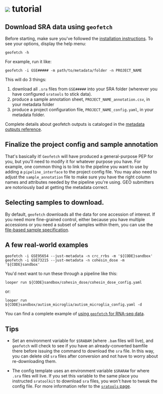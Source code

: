 # <img src="../img/geofetch_logo.svg" class="img-header">  tutorial

## Download SRA data using `geofetch`

Before starting, make sure you've followed the [installation instructions](install.md). To see your options, display the help menu:

```console
geofetch -h
```

For example, run it like:

```console
geofetch -i GSE##### -m path/to/metadata/folder -n PROJECT_NAME
```

This will do 3 things:

1. download all `.sra` files from `GSE#####` into your SRA folder (wherever you have configured `sratools` to stick data).
2. produce a sample annotation sheet, `PROJECT_NAME_annotation.csv`, in your metadata folder
3. produce a project configuration file, `PROJECT_NAME_config.yaml`, in your metadata folder.

Complete details about geofetch outputs is cataloged in the [metadata outputs reference](metadata_output.md).

## Finalize the project config and sample annotation

That's basically it! `Geofetch` will have produced a general-purpose PEP for you, but you'll need to modify it for whatever purpose you have. For example, one common thing is to link to the pipeline you want to use by adding a `pipeline_interface` to the project config file. You may also need to adjust the `sample_annotation` file to make sure you have the right column names and attributes needed by the pipeline you're using. GEO submitters are notoriously bad at getting the metadata correct.

## Selecting samples to download.

By default, `geofetch` downloads all the data for one accession of interest. If you need more fine-grained control, either because you have multiple accessions or you need a subset of samples within them, you can use the [file-based sample specification](file-specification.md).


## A few real-world examples

```console
geofetch -i GSE95654 --just-metadata -n crc_rrbs -m '${CODE}sandbox'
geofetch -i GSE73215 --just-metadata -n cohesin_dose -m '${CODE}sandbox'
```

You'd next want to run these through a pipeline like this: 
```
looper run ${CODE}sandbox/cohesin_dose/cohesin_dose_config.yaml
```

or:

```
looper run ${CODE}sandbox/autism_microglia/autism_microglia_config.yaml -d
```

You can find a complete example of [using `geofetch` for RNA-seq data](https://github.com/databio/example-projects/tree/master/rna-seq). 


## Tips

* Set an environment variable for `$SRABAM` (where `.bam` files will live), and `geofetch` will check to see if you have an already-converted bamfile there before issuing the command to download the `sra` file. In this way, you can delete old `sra` files after conversion and not have to worry about re-downloading them. 

* The config template uses an environment variable `$SRARAW` for where `.sra` files will live. If you set this variable to the same place you instructed `sratoolkit` to download `sra` files, you won't have to tweak the config file. For more information refer to the [`sratools` page](howto-location.md).

